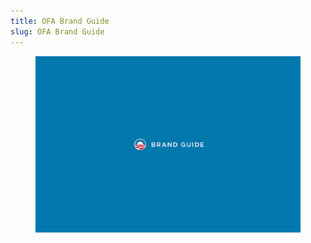 ```yaml
---
title: OFA Brand Guide
slug: OFA Brand Guide
---
```


<figure>
    <img src="img/brand-guide/brand-guide.jpg" />
</figure>
